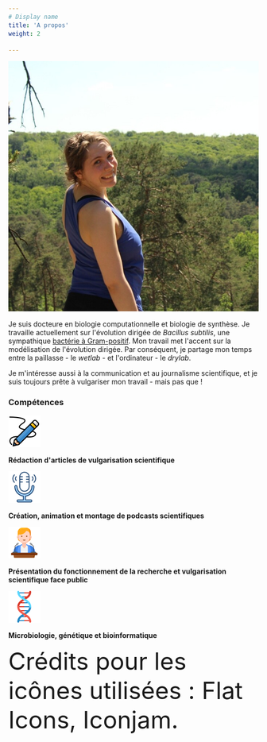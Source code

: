 ```yaml
---
# Display name
title: 'A propos'
weight: 2

---
```


<div style="text-align: centered">

!["Photographie"](avatar.jpg)

Je suis docteure en biologie computationnelle et biologie de synthèse. Je travaille actuellement sur l'évolution dirigée de *Bacillus subtilis*, une sympathique [bactérie à Gram-positif](https://fr.wikipedia.org/wiki/Gram_positif). Mon travail met l'accent sur la modélisation de l'évolution dirigée. Par conséquent, je partage mon temps entre la paillasse - le *wetlab* - et l'ordinateur - le *drylab*. 

Je m'intéresse aussi à la communication et au journalisme scientifique, et je suis toujours prête à vulgariser mon travail - mais pas que ! 

### Compétences

!["Stylo"](pencil.png)

**Rédaction d'articles de vulgarisation scientifique**

!["Microphone"](voice.png)

**Création, animation et montage de podcasts scientifiques**

!["Présentation face public"](presentation_face_public.png)

**Présentation du fonctionnement de la recherche et vulgarisation scientifique face public**

!["ADN"](dna.png)

**Microbiologie, génétique et bioinformatique**

<font size= "10"> Crédits pour les icônes utilisées : Flat Icons, Iconjam.</font> 

</div>
